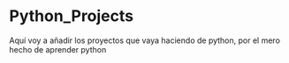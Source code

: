 # Python_Projects
Aquí voy a añadir los proyectos que vaya haciendo de python, por el mero hecho de aprender python
